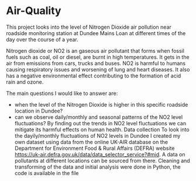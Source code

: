 # Air-Quality

This project looks into the level of Nitrogen Dioxide air pollution near roadside monitoring station at Dundee Mains Loan at different times of the day over the course of a year.

Nitrogen dioxide or NO2 is an gaseous air pollutant that forms when fossil fuels such as coal, oil or diesel, are burnt in high temperatures. It gets in the air from emissions from cars, trucks and buses. NO2 is harmful to humans causing respiratory issues and worsening of lung and heart diseases. It also has a negative environmental effect contributing to the formation of acid rain and ozone.

The main questions I would like to answer are:

   - when the level of the Nitrogen Dioxide is higher in this specific roadside location in Dundee?
   - can we observe daily/monthly and seasonal patterns of the NO2 level fluctuations?
By finding out the trends in NO2 level fluctuations we can mitigate its harmful effects on human health.
Data collection
To look into the dayily/monthly fluctuations of NO2 levels in Dundee I created my own dataset using data from the online UK-AIR database on the Department for Environment Food & Rural Affairs (DEFRA) website https://uk-air.defra.gov.uk/data/data_selector_service?#mid. A data on pollutants at different locations can be sourced from there.
Cleaning and transforming of the data and initial analysis were done in Python, the code is available in the file 
